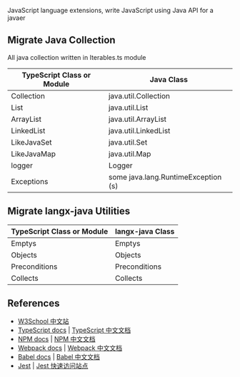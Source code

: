 JavaScript language extensions, write JavaScript using Java API for a javaer

## Migrate Java Collection

All java collection written in Iterables.ts module

|TypeScript Class or Module | Java Class          |
|-----------------|---------------------|
|Collection       |java.util.Collection |
|List             |java.util.List       |
|ArrayList        |java.util.ArrayList  |
|LinkedList       |java.util.LinkedList |
|LikeJavaSet      |java.util.Set        |
|LikeJavaMap      |java.util.Map        |
|logger      |Logger        |
|Exceptions| some java.lang.RuntimeException (s)|

## Migrate langx-java Utilities
|TypeScript Class or Module | langx-java Class    |
|-----------------|---------------------|
|Emptys           |Emptys               |
|Objects          |Objects              |
|Preconditions    |Preconditions        |
|Collects       |Collects |

## References
+ [W3School 中文站](https://www.w3cschool.cn/)
+ [TypeScript docs](http://www.typescriptlang.org/docs/home.html) | [TypeScript 中文文档](http://bigsec.net/b52/typescript-handbook/)
+ [NPM docs](https://docs.npmjs.com/cli-documentation/) | [NPM 中文文档](https://www.npmjs.cn/)
+ [Webpack docs](https://webpack.js.org/) | [Webpack 中文文档](https://www.webpackjs.com/concepts/)
+ [Babel docs](https://babeljs.io/docs/en/) | [Babel 中文文档](https://www.babeljs.cn/docs/)
+ [Jest](https://jestjs.io/) | [Jest 快速访问站点](https://www.w3cschool.cn/doc_jest/)


